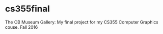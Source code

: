 # cs355final
The OB Museum Gallery: My final project for my CS355 Computer Graphics couse. Fall 2016
